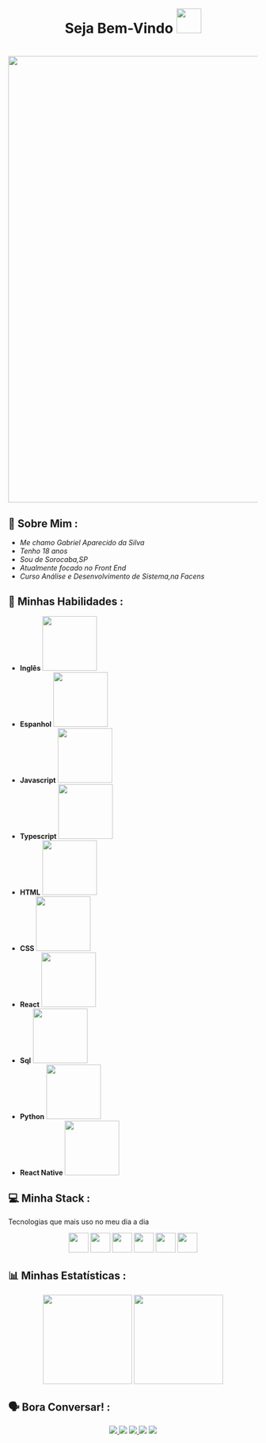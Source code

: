 <h1 align="center"> Seja Bem-Vindo <img src="https://media.giphy.com/media/JUq9ohFN2eSLJllrkd/giphy.gif" width="50px"><h1/>

 <img align="center" src="https://ipcsdemo.files.wordpress.com/2016/03/jarvis-iron-man.gif?w=810&h=241" width="900px">
  
  
  ## 👀 Sobre Mim :
   - *Me chamo Gabriel Aparecido da Silva*
   - *Tenho 18 anos* 
   - *Sou de Sorocaba,SP*
   - *Atualmente focado no Front End* 
   - *Curso Análise e Desenvolvimento de Sistema,na Facens*
  
 ## 📃 Minhas Habilidades :
   - **Inglês** <img src="https://media.giphy.com/media/kgwQ2s11mTtq4R9Lvl/giphy.gif" width="110px">
   - **Espanhol** <img src="https://media.giphy.com/media/i3SYRD2ktNeg709bsk/giphy.gif" width="110px">
   - **Javascript** <img src="https://media.giphy.com/media/Vobs3cUXbM3OIVhZev/giphy.gif" width="110px">
   - **Typescript** <img src="https://media.giphy.com/media/Vobs3cUXbM3OIVhZev/giphy.gif" width="110px">
   - **HTML** <img src="https://media.giphy.com/media/Vobs3cUXbM3OIVhZev/giphy.gif" width="110px">
   - **CSS** <img src="https://media.giphy.com/media/Vobs3cUXbM3OIVhZev/giphy.gif" width="110px">
   - **React** <img src="https://media.giphy.com/media/Vobs3cUXbM3OIVhZev/giphy.gif" width="110px">
   - **Sql** <img src="https://media.giphy.com/media/i3SYRD2ktNeg709bsk/giphy.gif" width="110px">
   - **Python** <img src="https://media.giphy.com/media/i3SYRD2ktNeg709bsk/giphy.gif" width="110px">
   - **React Native** <img src="https://media.giphy.com/media/i3SYRD2ktNeg709bsk/giphy.gif" width="110px">
  
 ## 💻 Minha Stack : 
   Tecnologias que mais uso no meu dia a dia
   <div align="center">
    <img src="https://media.giphy.com/media/eNAsjO55tPbgaor7ma/giphy.gif" width="40px">
    <img src="https://media.giphy.com/media/kH1DBkPNyZPOk0BxrM/giphy.gif" width="40px">
    <img src="https://media.giphy.com/media/KzJkzjggfGN5Py6nkT/giphy.gif" width="40px">
    <img src="https://media.giphy.com/media/Ri2TUcKlaOcaDBxFpY/giphy.gif" width="40px">
    <img src="https://media.giphy.com/media/XAxylRMCdpbEWUAvr8/giphy.gif" width="40px">
    <img src="https://media.giphy.com/media/fsEaZldNC8A1PJ3mwp/giphy.gif" width="40px">
  </div> 
     
  ## 📊 Minhas Estatísticas :
     
  <div align="center">
   <img height="180em" src="https://github-readme-stats.vercel.app/api/top-langs/?username=Gabriel-Aparecido03&layout=compact&langs_count=7&theme=react&hide_border=true"/>
   <img height="180em" src="https://github-readme-stats.vercel.app/api?username=Gabriel-Aparecido03&show_icons=true&theme=react&include_all_commits=true&count_private=true&hide_border=true"/>
  </div>
  
  ##  🗣️ Bora Conversar! : 
  <div align="center">
    <a href="https://twitter.com/gbr_aparecido" target="_blank"><img src="https://img.shields.io/badge/Twitter-2CA5E0?style=for-the-badge&logo=twitter&logoColor=white" target="_blank">
     <a href="https://github.com/Gabriel-Aparecido03"><img src="https://img.shields.io/badge/-Github-%23333?style=for-the-badge&logo=github&logoColor=white" target="_blank"></a>
     <a href="https://www.instagram.com/__gabriel.ap/" target="_blank"><img src="https://img.shields.io/badge/-Instagram-%23E4405F?style=for-the-badge&logo=instagram&logoColor=white" target="_blank">
       <a href="mailto:gabriel.aparecido.silva03@gmail.com"><img src="https://img.shields.io/badge/-Gmail-ff9800?style=for-the-badge&logo=gmail&logoColor=white" target="_blank"></a>
       <a href="https://www.linkedin.com/in/gabriel-aparecido-da-silva-a85099228/" target="_blank"><img src="https://img.shields.io/badge/-LinkedIn-%230077B5?style=for-the-badge&logo=linkedin&logoColor=white" target="_blank"></a>
 </div>
